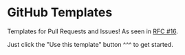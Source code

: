 # GitHub Templates

Templates for Pull Requests and Issues!
As seen in [RFC #16](https://github.com/popdog/rfc/tree/master/16-gituhub-templates).

Just click the "Use this template" button ^^^ to get started.

